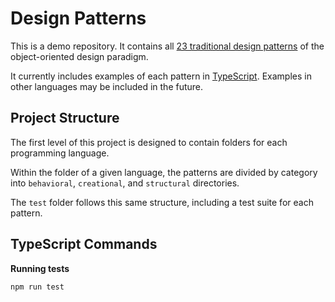 # Design Patterns

This is a demo repository. It contains all [23 traditional design patterns](https://en.wikipedia.org/wiki/Design_Patterns) of the object-oriented design paradigm.

It currently includes examples of each pattern in [TypeScript](https://www.typescriptlang.org/). Examples in other languages ​​may be included in the future.

## Project Structure

The first level of this project is designed to contain folders for each programming language.

Within the folder of a given language, the patterns are divided by category into `behavioral`, `creational`, and `structural` directories.

The `test` folder follows this same structure, including a test suite for each pattern.

## TypeScript Commands

**Running tests**
```shell
npm run test
```
